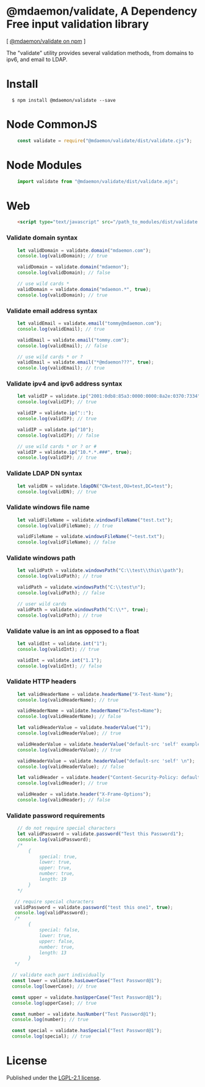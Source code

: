 # @mdaemon/validate, A Dependency Free input validation library
[ [@mdaemon/validate on npm](https://www.npmjs.com/package/@mdaemon/validate "npm") ]

The "validate" utility provides several validation methods, from domains to ipv6, and email to LDAP.

# Install #

	  $ npm install @mdaemon/validate --save  

# Node CommonJS #
```javascript
    const validate = require("@mdaemon/validate/dist/validate.cjs");
```

# Node Modules #

```javascript
    import validate from "@mdaemon/validate/dist/validate.mjs";  
```

# Web #
```HTML
    <script type="text/javascript" src="/path_to_modules/dist/validate.umd.js">
```

### Validate domain syntax ###

```javascript
    let validDomain = validate.domain("mdaemon.com");
    console.log(validDomain); // true

    validDomain = validate.domain("mdaemon");
    console.log(validDomain); // false

    // use wild cards *
    validDomain = validate.domain("mdaemon.*", true);
    console.log(validDomain); // true  
```

### Validate email address syntax ###

```javascript
    let validEmail = validate.email("tommy@mdaemon.com");
    console.log(validEmail); // true

    validEmail = validate.email("tommy.com");
    console.log(validEmail); // false

    // use wild cards * or ?
    validEmail = validate.email("*@mdaemon???", true);
    console.log(validEmail); // true
```

### Validate ipv4 and ipv6 address syntax ###

```javascript
    let validIP = validate.ip("2001:0db8:85a3:0000:0000:8a2e:0370:7334");
    console.log(validIP); // true

    validIP = validate.ip("::");
    console.log(validIP); // true

    validIP = validate.ip("10");
    console.log(validIP); // false

    // use wild cards * or ? or #
    validIP = validate.ip("10.*.*.###", true); 
    console.log(validIP); // true
```

### Validate LDAP DN syntax ###

```javascript
    let validDN = validate.ldapDN("CN=test,OU=test,DC=test");
    console.log(validDN); // true
```

### Validate windows file name ###

```javascript
    let validFileName = validate.windowsFileName("test.txt");
    console.log(validFileName); // true

    validFileName = validate.windowsFileName("~test.txt");
    console.log(validFileName); // false
```

### Validate windows path ###

```javascript
    let validPath = validate.windowsPath("C:\\test\\this\\path");
    console.log(validPath); // true

    validPath = validate.windowsPath("C:\\test\n");
    console.log(validPath); // false

    // user wild cards
    validPath = validate.windowsPath("C:\\*", true);
    console.log(validPath); // true
```

### Validate value is an int as opposed to a float ###

```javascript
    let validInt = validate.int("1");
    console.log(validInt); // true

    validInt = validate.int("1.1");
    console.log(validInt); // false
```

### Validate HTTP headers ###

```javascript
    let validHeaderName = validate.headerName("X-Test-Name");
    console.log(validHeaderName); // true

    validHeaderName = validate.headerName("X=Test=Name");
    console.log(validHeaderName); // false

    let validHeaderValue = validate.headerValue("1");
    console.log(validHeaderValue); // true

    validHeaderValue = validate.headerValue("default-src 'self' example.com *.example.com");
    console.log(validHeaderValue); // true

    validHeaderValue = validate.headerValue("default-src 'self' \n");
    console.log(validHeaderValue); // false

    let validHeader = validate.header("Content-Security-Policy: default-src 'self'");
    console.log(validHeader); // true

    validHeader = validate.header("X-Frame-Options");
    console.log(validHeader); // false
```

### Validate password requirements ###

```javascript
    // do not require special characters
    let validPassword = validate.password("Test this Password1");
    console.log(validPassword); 
    /*
        {
            special: true,
            lower: true,
            upper: true,
            number: true,
            length: 19
        }
    */

   // require special characters
   validPassword = validate.password("test this one1", true);
   console.log(validPassword);
   /*
        {
            special: false,
            lower: true,
            upper: false,
            number: true,
            length: 13
        }
   */

  // validate each part individually
  const lower = validate.hasLowerCase("Test Password@1");
  console.log(lowerCase); // true

  const upper = validate.hasUpperCase("Test Password@1");
  console.log(upperCase); // true

  const number = validate.hasNumber("Test Password@1");
  console.log(number); // true

  const special = validate.hasSpecial("Test Password@1");
  console.log(special); // true

```
# License #

Published under the [LGPL-2.1 license](https://github.com/mdaemon-technologies/validate/blob/main/LICENSE "LGPL-2.1 License").
